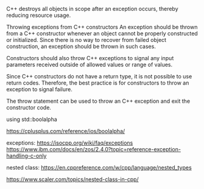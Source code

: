 C++ destroys all objects in scope after an exception occurs, thereby reducing resource usage.


Throwing exceptions from C++ constructors
An exception should be thrown from a C++ constructor whenever an object cannot be properly constructed or initialized. Since there is no way to recover from failed object construction, an exception should be thrown in such cases.

Constructors should also throw C++ exceptions to signal any input parameters received outside of allowed values or range of values.

Since C++ constructors do not have a return type, it is not possible to use return codes. Therefore, the best practice is for constructors to throw an exception to signal failure.

The throw statement can be used to throw an C++ exception and exit the constructor code.

using std::boolalpha

https://cplusplus.com/reference/ios/boolalpha/


exceptions:
https://isocpp.org/wiki/faq/exceptions
https://www.ibm.com/docs/en/zos/2.4.0?topic=reference-exception-handling-c-only

nested class:
https://en.cppreference.com/w/cpp/language/nested_types

https://www.scaler.com/topics/nested-class-in-cpp/

